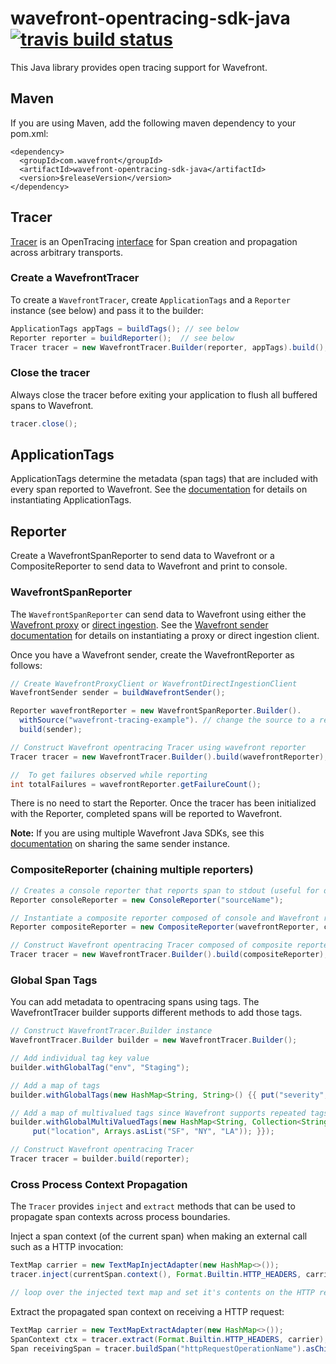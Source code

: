 # wavefront-opentracing-sdk-java [![travis build status](https://travis-ci.com/wavefrontHQ/wavefront-opentracing-sdk-java.svg?branch=master)](https://travis-ci.com/wavefrontHQ/wavefront-opentracing-sdk-java)

This Java library provides open tracing support for Wavefront.

## Maven
If you are using Maven, add the following maven dependency to your pom.xml:
```
<dependency>
  <groupId>com.wavefront</groupId>
  <artifactId>wavefront-opentracing-sdk-java</artifactId>
  <version>$releaseVersion</version>
</dependency>
```

## Tracer
[Tracer](https://github.com/opentracing/specification/blob/master/specification.md#tracer) is an OpenTracing [interface](https://github.com/opentracing/opentracing-java#initialization) for Span creation and propagation across arbitrary transports.

### Create a WavefrontTracer
To create a `WavefrontTracer`, create `ApplicationTags` and a `Reporter` instance (see below) and pass it to the builder:

```java
ApplicationTags appTags = buildTags(); // see below
Reporter reporter = buildReporter();  // see below
Tracer tracer = new WavefrontTracer.Builder(reporter, appTags).build();
```

### Close the tracer
Always close the tracer before exiting your application to flush all buffered spans to Wavefront.
```java
tracer.close();
```

## ApplicationTags

ApplicationTags determine the metadata (span tags) that are included with every span reported to Wavefront. See the [documentation](https://github.com/wavefrontHQ/wavefront-sdk-java/blob/master/docs/apptags.md) for details on instantiating ApplicationTags.

## Reporter
Create a WavefrontSpanReporter to send data to Wavefront or a CompositeReporter to send data to Wavefront and print to console.

### WavefrontSpanReporter
The `WavefrontSpanReporter` can send data to Wavefront using either the [Wavefront proxy](https://docs.wavefront.com/proxies.html) or [direct ingestion](https://docs.wavefront.com/direct_ingestion.html). See the [Wavefront sender documentation](https://github.com/wavefrontHQ/wavefront-sdk-java/blob/master/README.md#set-up-a-wavefrontsender) for details on instantiating a proxy or direct ingestion client.

Once you have a Wavefront sender, create the WavefrontReporter as follows:

```java
// Create WavefrontProxyClient or WavefrontDirectIngestionClient
WavefrontSender sender = buildWavefrontSender();

Reporter wavefrontReporter = new WavefrontSpanReporter.Builder().
  withSource("wavefront-tracing-example"). // change the source to a relevant name
  build(sender);

// Construct Wavefront opentracing Tracer using wavefront reporter
Tracer tracer = new WavefrontTracer.Builder().build(wavefrontReporter);

//  To get failures observed while reporting
int totalFailures = wavefrontReporter.getFailureCount();
```
There is no need to start the Reporter. Once the tracer has been initialized with the Reporter, completed spans will be reported to Wavefront.

**Note:** If you are using multiple Wavefront Java SDKs, see this [documentation](https://github.com/wavefrontHQ/wavefront-sdk-java/blob/master/docs/sender.md) on sharing the same sender instance.

### CompositeReporter (chaining multiple reporters)
```java
// Creates a console reporter that reports span to stdout (useful for debugging)
Reporter consoleReporter = new ConsoleReporter("sourceName");

// Instantiate a composite reporter composed of console and Wavefront reporter
Reporter compositeReporter = new CompositeReporter(wavefrontReporter, consoleReporter);

// Construct Wavefront opentracing Tracer composed of composite reporter
Tracer tracer = new WavefrontTracer.Builder().build(compositeReporter);
```

### Global Span Tags
You can add metadata to opentracing spans using tags. The WavefrontTracer builder supports different methods to add those tags.
```java
// Construct WavefrontTracer.Builder instance
WavefrontTracer.Builder builder = new WavefrontTracer.Builder();

// Add individual tag key value
builder.withGlobalTag("env", "Staging");

// Add a map of tags
builder.withGlobalTags(new HashMap<String, String>() {{ put("severity", "sev-1"); }});

// Add a map of multivalued tags since Wavefront supports repeated tags
builder.withGlobalMultiValuedTags(new HashMap<String, Collection<String>>() {{
     put("location", Arrays.asList("SF", "NY", "LA")); }});

// Construct Wavefront opentracing Tracer
Tracer tracer = builder.build(reporter);
```

### Cross Process Context Propagation
The `Tracer` provides `inject` and `extract` methods that can be used to propagate span contexts across process boundaries.

Inject a span context (of the current span) when making an external call such as a HTTP invocation:
```java
TextMap carrier = new TextMapInjectAdapter(new HashMap<>());
tracer.inject(currentSpan.context(), Format.Builtin.HTTP_HEADERS, carrier);

// loop over the injected text map and set it's contents on the HTTP request header...
```

Extract the propagated span context on receiving a HTTP request:
```java
TextMap carrier = new TextMapExtractAdapter(new HashMap<>());
SpanContext ctx = tracer.extract(Format.Builtin.HTTP_HEADERS, carrier);
Span receivingSpan = tracer.buildSpan("httpRequestOperationName").asChildOf(ctx).startActive(true);
```
